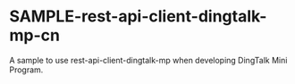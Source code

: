 # SAMPLE-rest-api-client-dingtalk-mp-cn
A sample to use rest-api-client-dingtalk-mp when developing DingTalk Mini Program.
